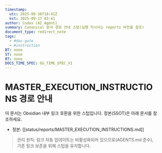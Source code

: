```yaml
---
timestamp:
  utc: 2025-09-16T18:41Z
  kst: 2025-09-17 03:41
author: Codex (AI Agent)
summary: Canonical 문서 경로 안내 스텁(실행 지시서는 reports 버전을 참조)
document_type: redirect_note
tags:
  - #doc-gate
  - #instruction
BT: none
ST: none
RT: none
DOCS_TIME_SPEC: GG_TIME_SPEC_V1
---
```


# MASTER_EXECUTION_INSTRUCTIONS 경로 안내

이 문서는 Obsidian 내부 링크 호환을 위한 스텁입니다. 정본(SSOT)은 아래 문서를 참조하세요.

- 정본: [[status/reports/MASTER_EXECUTION_INSTRUCTIONS.md]]

> 관리 원칙: 링크 자동 업데이트는 비활성화되어 있으므로(AGENTS.md 준수), 기존 링크 보존을 위해 스텁을 유지합니다.
